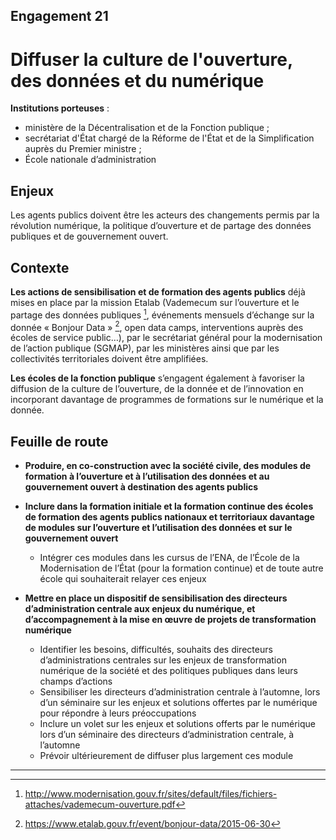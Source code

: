 ## Engagement 21

# Diffuser la culture de l'ouverture, des données et du numérique 

**Institutions porteuses** : 
- ministère de la Décentralisation et de la Fonction publique ; 
- secrétariat d'État chargé de la Réforme de l'État et de la Simplification auprès du Premier ministre ; 
- École nationale d’administration

## Enjeux

Les agents publics doivent être les acteurs des changements permis par la révolution numérique, la politique d’ouverture et de partage des données publiques et de gouvernement ouvert.

## Contexte

**Les actions de sensibilisation et de formation des agents publics** déjà mises en place par la mission Etalab (Vademecum sur l’ouverture et le partage des données publiques [^1], événements mensuels d’échange sur la donnée « Bonjour Data » [^2], open data camps, interventions auprès des écoles de service public…), par le secrétariat général pour la
modernisation de l’action publique (SGMAP), par les ministères ainsi que par les collectivités territoriales doivent être amplifiées.

**Les écoles de la fonction publique** s’engagent également à favoriser la diffusion de la culture de l’ouverture, de la donnée et de l’innovation en incorporant davantage de programmes de formations sur le numérique et la donnée.

## Feuille de route

- **Produire, en co-construction avec la société civile, des modules de formation à l’ouverture et à l’utilisation des données et au gouvernement ouvert à destination des agents publics**

- **Inclure dans la formation initiale et la formation continue des écoles de formation des agents publics nationaux et territoriaux davantage de modules sur l’ouverture et l’utilisation des données et sur le gouvernement ouvert**

    - Intégrer ces modules dans les cursus de l’ENA, de l’École de la Modernisation de l’État (pour la formation continue) et de toute autre école qui souhaiterait relayer ces enjeux

- **Mettre en place un dispositif de sensibilisation des directeurs d’administration centrale aux enjeux du numérique, et d’accompagnement à la mise en œuvre de projets de transformation numérique**

    - Identifier les besoins, difficultés, souhaits des directeurs d’administrations centrales sur les enjeux de transformation numérique de la société et des politiques publiques dans leurs champs d’actions
    - Sensibiliser les directeurs d’administration centrale à l’automne, lors d’un séminaire sur les enjeux et solutions offertes par le numérique pour répondre à leurs préoccupations
    - Inclure un volet sur les enjeux et solutions offerts par le numérique lors d’un séminaire des directeurs d’administration centrale, à l’automne
    - Prévoir ultérieurement de diffuser plus largement ces module
----

[^1]: http://www.modernisation.gouv.fr/sites/default/files/fichiers-attaches/vademecum-ouverture.pdf
[^2]: https://www.etalab.gouv.fr/event/bonjour-data/2015-06-30
